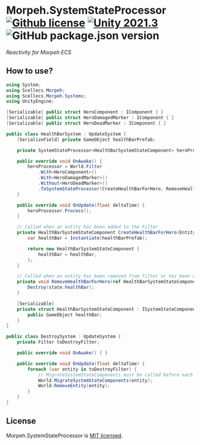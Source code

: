 # Morpeh.SystemStateProcessor [![Github license](https://img.shields.io/github/license/codewriter-packages/Morpeh.SystemStateProcessor.svg?style=flat-square)](#) [![Unity 2021.3](https://img.shields.io/badge/Unity-2021.3+-2296F3.svg?style=flat-square)](#) ![GitHub package.json version](https://img.shields.io/github/package-json/v/codewriter-packages/Morpeh.SystemStateProcessor?style=flat-square)
_Reactivity for Morpeh ECS_

## How to use?

```csharp
using System;
using Scellecs.Morpeh;
using Scellecs.Morpeh.Systems;
using UnityEngine;

[Serializable] public struct HeroComponent : IComponent { }
[Serializable] public struct HeroDamagedMarker : IComponent { }
[Serializable] public struct HeroDeadMarker : IComponent { }

public class HealthBarSystem : UpdateSystem {
    [SerializeField] private GameObject healthBarPrefab;

    private SystemStateProcessor<HealthBarSystemStateComponent> heroProcessor;

    public override void OnAwake() {
        heroProcessor = World.Filter
            .With<HeroComponent>()
            .With<HeroDamagedMarker>()
            .Without<HeroDeadMarker>()
            .ToSystemStateProcessor(CreateHealthBarForHero, RemoveHealthBarForHero);
    }

    public override void OnUpdate(float deltaTime) {
        heroProcessor.Process();
    }

    // Called when an entity has been added to the Filter
    private HealthBarSystemStateComponent CreateHealthBarForHero(Entity heroEntity) {
        var healthBar = Instantiate(healthBarPrefab);

        return new HealthBarSystemStateComponent {
            healthBar = healthBar,
        };
    }

    // Called when an entity has been removed from filter or has been destroyed
    private void RemoveHealthBarForHero(ref HealthBarSystemStateComponent state) {
        Destroy(state.healthBar);
    }

    [Serializable]
    private struct HealthBarSystemStateComponent : ISystemStateComponent {
        public GameObject healthBar;
    }
}

public class DestroySystem : UpdateSystem {
    private Filter toDestroyFilter;

    public override void OnAwake() { }

    public override void OnUpdate(float deltaTime) {
        foreach (var entity in toDestroyFilter) {
            // MigrateSystemStateComponents must be called before each RemoveEntity
            World.MigrateSystemStateComponents(entity);
            World.RemoveEntity(entity);
        }
    }
}
```

## License

Morpeh.SystemStateProcessor is [MIT licensed](./LICENSE.md).

